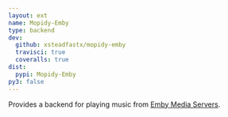 ```yaml
---
layout: ext
name: Mopidy-Emby
type: backend
dev:
  github: xsteadfastx/mopidy-emby
  travisci: true
  coveralls: true
dist:
  pypi: Mopidy-Emby
py3: false
---
```


Provides a backend for playing music from
[Emby Media Servers](https://emby.media/).
